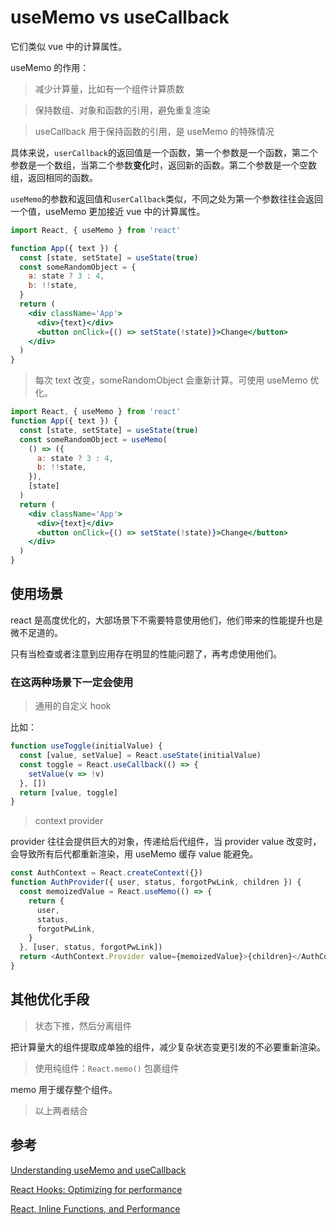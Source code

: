 # useMemo vs useCallback

它们类似 vue 中的计算属性。

useMemo 的作用：

> 减少计算量，比如有一个组件计算质数

> 保持数组、对象和函数的引用，避免重复渲染

> useCallback 用于保持函数的引用，是 useMemo 的特殊情况

具体来说，`userCallback`的返回值是一个函数，第一个参数是一个函数，第二个参数是一个数组，当第二个参数**变化**时，返回新的函数。第二个参数是一个空数组，返回相同的函数。

`useMemo`的参数和返回值和`userCallback`类似，不同之处为第一个参数往往会返回一个值，useMemo 更加接近 vue 中的计算属性。

```jsx
import React, { useMemo } from 'react'

function App({ text }) {
  const [state, setState] = useState(true)
  const someRandomObject = {
    a: state ? 3 : 4,
    b: !!state,
  }
  return (
    <div className='App'>
      <div>{text}</div>
      <button onClick={() => setState(!state)}>Change</button>
    </div>
  )
}
```

> 每次 text 改变，someRandomObject 会重新计算。可使用 useMemo 优化。

```jsx
import React, { useMemo } from 'react'
function App({ text }) {
  const [state, setState] = useState(true)
  const someRandomObject = useMemo(
    () => ({
      a: state ? 3 : 4,
      b: !!state,
    }),
    [state]
  )
  return (
    <div className='App'>
      <div>{text}</div>
      <button onClick={() => setState(!state)}>Change</button>
    </div>
  )
}
```

## 使用场景

react 是高度优化的，大部场景下不需要特意使用他们，他们带来的性能提升也是微不足道的。

只有当检查或者注意到应用存在明显的性能问题了，再考虑使用他们。

### 在这两种场景下一定会使用

> 通用的自定义 hook

比如：

```js
function useToggle(initialValue) {
  const [value, setValue] = React.useState(initialValue)
  const toggle = React.useCallback(() => {
    setValue(v => !v)
  }, [])
  return [value, toggle]
}
```

> context provider

provider 往往会提供巨大的对象，传递给后代组件，当 provider value 改变时，会导致所有后代都重新渲染，用 useMemo 缓存 value 能避免。

```js
const AuthContext = React.createContext({})
function AuthProvider({ user, status, forgotPwLink, children }) {
  const memoizedValue = React.useMemo(() => {
    return {
      user,
      status,
      forgotPwLink,
    }
  }, [user, status, forgotPwLink])
  return <AuthContext.Provider value={memoizedValue}>{children}</AuthContext.Provider>
}
```

## 其他优化手段

> 状态下推，然后分离组件

把计算量大的组件提取成单独的组件，减少复杂状态变更引发的不必要重新渲染。

> 使用纯组件：`React.memo()` 包裹组件

memo 用于缓存整个组件。

> 以上两者结合

## 参考

[Understanding useMemo and useCallback](https://www.joshwcomeau.com/react/usememo-and-usecallback/)

[React Hooks: Optimizing for performance](https://itnext.io/optimizing-react-code-with-hooks-3eaaf5978351)

[React, Inline Functions, and Performance](https://reacttraining.com/blog/react-inline-functions-and-performance/)
